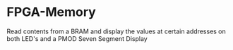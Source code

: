 # FPGA-Memory
Read contents from a BRAM and display the values at certain addresses on both LED's and a PMOD Seven Segment Display
